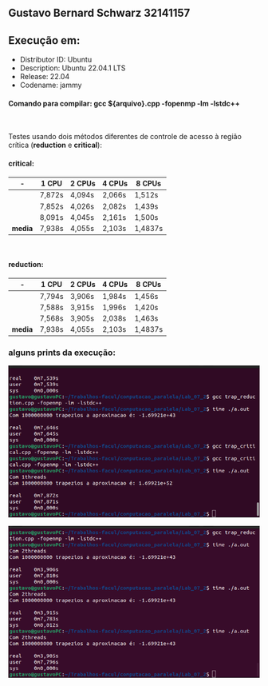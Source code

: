 ## Gustavo Bernard Schwarz 32141157

## Execução em: 
 - Distributor ID: Ubuntu
 - Description:    Ubuntu 22.04.1 LTS
 - Release:        22.04
 - Codename:       jammy

#### Comando para compilar: gcc ${arquivo}.cpp -fopenmp -lm -lstdc++

<br>

Testes usando dois métodos diferentes de controle de acesso à região crítica (**reduction** e **critical**):


#### **critical**:
| - | 1 CPU | 2 CPUs | 4 CPUs | 8 CPUs |
|---|-------|--------|--------|--------|
||7,872s|4,094s|2,066s|1,512s
||7,852s|4,026s|2,082s|1,439s
||8,091s|4,045s|2,161s|1,500s
| **media** | 7,938s | 4,055s | 2,103s | 1,4837s 

<br>

#### **reduction**:
| - | 1 CPU | 2 CPUs | 4 CPUs | 8 CPUs |
|---|-------|--------|--------|--------|
|| 7,794s | 3,906s | 1,984s | 1,456s
||7,588s | 3,915s | 1,996s | 1,420s
||7,568s | 3,905s | 2,038s | 1,463s
| **media** | 7,938s | 4,055s | 2,103s | 1,4837s 



### alguns prints da execução:

![](https://raw.githubusercontent.com/Schwarzam/Trabalhos-facul/master/computacao_paralela/Lab_07_2/execucao.png)

![](https://raw.githubusercontent.com/Schwarzam/Trabalhos-facul/master/computacao_paralela/Lab_07_2/execucao2.png)